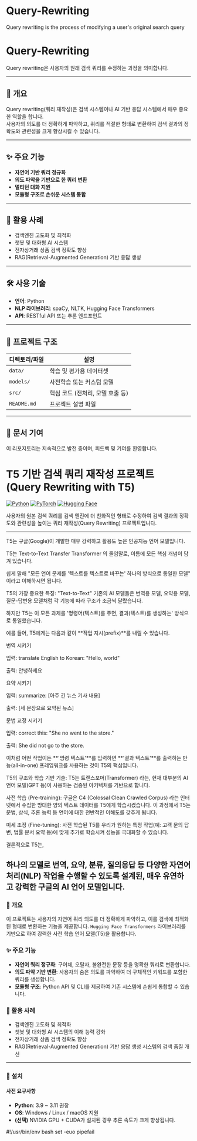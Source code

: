 # Query-Rewriting
Query rewriting is the process of modifying a user's original search query 


# Query-Rewriting

Query rewriting은 사용자의 원래 검색 쿼리를 수정하는 과정을 의미합니다.

---

## 📌 개요
Query rewriting(쿼리 재작성)은 검색 시스템이나 AI 기반 응답 시스템에서 매우 중요한 역할을 합니다.  
사용자의 의도를 더 정확하게 파악하고, 쿼리를 적절한 형태로 변환하여 검색 결과의 정확도와 관련성을 크게 향상시킬 수 있습니다.

---

## ✨ 주요 기능
- **자연어 기반 쿼리 정규화**
- **의도 파악을 기반으로 한 쿼리 변환**
- **멀티턴 대화 지원**
- **모듈형 구조로 손쉬운 시스템 통합**

---

## 🚀 활용 사례
- 검색엔진 고도화 및 최적화
- 챗봇 및 대화형 AI 시스템
- 전자상거래 상품 검색 정확도 향상
- RAG(Retrieval-Augmented Generation) 기반 응답 생성

---

## 🛠️ 사용 기술
- **언어**: Python
- **NLP 라이브러리**: spaCy, NLTK, Hugging Face Transformers
- **API**: RESTful API 또는 추론 엔드포인트

---

## 📂 프로젝트 구조

| 디렉토리/파일        | 설명                              |
|----------------------|-----------------------------------|
| `data/`              | 학습 및 평가용 데이터셋           |
| `models/`            | 사전학습 또는 커스텀 모델         |
| `src/`               | 핵심 코드 (전처리, 모델 호출 등) |
| `README.md`          | 프로젝트 설명 파일                |

---

## 📄 문서 기여
이 리포지토리는 지속적으로 발전 중이며, 피드백 및 기여를 환영합니다.

# T5 기반 검색 쿼리 재작성 프로젝트 (Query Rewriting with T5)

[![Python](https://img.shields.io/badge/Python-3.9%2B-blue?logo=python)](https://www.python.org)
[![PyTorch](https://img.shields.io/badge/PyTorch-2.x-orange?logo=pytorch)](https://pytorch.org/)
[![Hugging Face](https://img.shields.io/badge/%F0%9F%A4%97%20Hugging%20Face-Models-yellow)](https://huggingface.co/prhegde/t5-query-reformulation-RL)

사용자의 원본 검색 쿼리를 검색 엔진에 더 친화적인 형태로 수정하여 검색 결과의 정확도와 관련성을 높이는 쿼리 재작성(Query Rewriting) 프로젝트입니다.

---
T5는 구글(Google)이 개발한 매우 강력하고 활용도 높은 인공지능 언어 모델입니다.

T5는 Text-to-Text Transfer Transformer 의 줄임말로, 이름에 모든 핵심 개념이 담겨 있습니다.

쉽게 말해 "모든 언어 문제를 '텍스트를 텍스트로 바꾸는' 하나의 방식으로 통일한 모델" 이라고 이해하시면 됩니다.

T5의 가장 중요한 특징: "Text-to-Text"
기존의 AI 모델들은 번역용 모델, 요약용 모델, 질문-답변용 모델처럼 각 기능에 따라 구조가 조금씩 달랐습니다.

하지만 T5는 이 모든 과제를 '명령어(텍스트)를 주면, 결과(텍스트)를 생성하는' 방식으로 통일했습니다.

예를 들어, T5에게는 다음과 같이 **작업 지시(prefix)**를 내릴 수 있습니다.

번역 시키기

입력: translate English to Korean: "Hello, world"

출력: 안녕하세요

요약 시키기

입력: summarize: [아주 긴 뉴스 기사 내용]

출력: [세 문장으로 요약된 뉴스]

문법 교정 시키기

입력: correct this: "She no went to the store."

출력: She did not go to the store.

이처럼 어떤 작업이든 **'명령 텍스트'**를 입력하면 **'결과 텍스트'**를 출력하는 만능(all-in-one) 프레임워크를 사용하는 것이 T5의 핵심입니다.

T5의 구조와 학습
기반 기술: T5는 트랜스포머(Transformer) 라는, 현재 대부분의 AI 언어 모델(GPT 등)이 사용하는 검증된 아키텍처를 기반으로 합니다.

사전 학습 (Pre-training): 구글은 C4 (Colossal Clean Crawled Corpus) 라는 인터넷에서 수집한 방대한 양의 텍스트 데이터를 T5에게 학습시켰습니다. 이 과정에서 T5는 문법, 상식, 추론 능력 등 언어에 대한 전반적인 이해도를 갖추게 됩니다.

미세 조정 (Fine-tuning): 사전 학습된 T5를 우리가 원하는 특정 작업(예: 고객 문의 답변, 법률 문서 요약 등)에 맞게 추가로 학습시켜 성능을 극대화할 수 있습니다.

결론적으로 T5는,

하나의 모델로 번역, 요약, 분류, 질의응답 등 다양한 자연어 처리(NLP) 작업을 수행할 수 있도록 설계된, 매우 유연하고 강력한 구글의 AI 언어 모델입니다.
---

### 📌 개요

이 프로젝트는 사용자의 자연어 쿼리 의도를 더 정확하게 파악하고, 이를 검색에 최적화된 형태로 변환하는 기능을 제공합니다. `Hugging Face Transformers` 라이브러리를 기반으로 하여 강력한 사전 학습 언어 모델(T5)을 활용합니다.

### ✨ 주요 기능

-   **자연어 쿼리 정규화**: 구어체, 오탈자, 불완전한 문장 등을 명확한 쿼리로 변환합니다.
-   **의도 파악 기반 변환**: 사용자의 숨은 의도를 파악하여 더 구체적인 키워드를 포함한 쿼리를 생성합니다.
-   **모듈형 구조**: Python API 및 CLI를 제공하여 기존 시스템에 손쉽게 통합할 수 있습니다.

### 🚀 활용 사례

-   검색엔진 고도화 및 최적화
-   챗봇 및 대화형 AI 시스템의 이해 능력 강화
-   전자상거래 상품 검색 정확도 향상
-   RAG(Retrieval-Augmented Generation) 기반 응답 생성 시스템의 검색 품질 개선

---

### 📂 설치

#### 사전 요구사항
-   **Python**: 3.9 ~ 3.11 권장
-   **OS**: Windows / Linux / macOS 지원
-   **(선택)** NVIDIA GPU + CUDA가 설치된 경우 추론 속도가 크게 향상됩니다.

#!/usr/bin/env bash
set -euo pipefail

